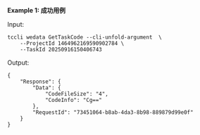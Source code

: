 **Example 1: 成功用例**



Input: 

```
tccli wedata GetTaskCode --cli-unfold-argument  \
    --ProjectId 1464962169590902784 \
    --TaskId 20250916150406743
```

Output: 
```
{
    "Response": {
        "Data": {
            "CodeFileSize": "4",
            "CodeInfo": "Cg=="
        },
        "RequestId": "73451064-b8ab-4da3-8b98-889879d99e0f"
    }
}
```

